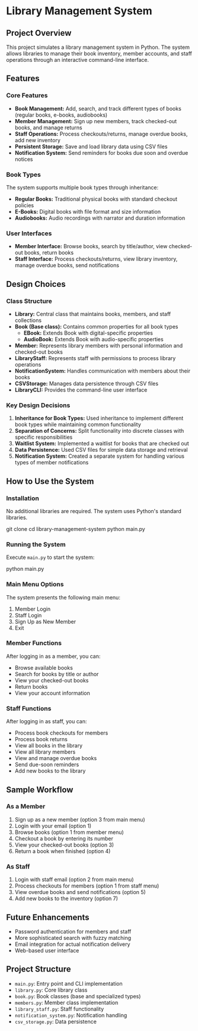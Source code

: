 # Library Management System

## Project Overview
This project simulates a library management system in Python. The system allows libraries to manage their book inventory, member accounts, and staff operations through an interactive command-line interface.

## Features

### Core Features
- **Book Management:** Add, search, and track different types of books (regular books, e-books, audiobooks)
- **Member Management:** Sign up new members, track checked-out books, and manage returns
- **Staff Operations:** Process checkouts/returns, manage overdue books, add new inventory
- **Persistent Storage:** Save and load library data using CSV files
- **Notification System:** Send reminders for books due soon and overdue notices

### Book Types
The system supports multiple book types through inheritance:
- **Regular Books:** Traditional physical books with standard checkout policies
- **E-Books:** Digital books with file format and size information
- **Audiobooks:** Audio recordings with narrator and duration information

### User Interfaces
- **Member Interface:** Browse books, search by title/author, view checked-out books, return books
- **Staff Interface:** Process checkouts/returns, view library inventory, manage overdue books, send notifications

## Design Choices

### Class Structure
- **Library:** Central class that maintains books, members, and staff collections
- **Book (Base class):** Contains common properties for all book types
  - **EBook:** Extends Book with digital-specific properties
  - **AudioBook:** Extends Book with audio-specific properties
- **Member:** Represents library members with personal information and checked-out books
- **LibraryStaff:** Represents staff with permissions to process library operations
- **NotificationSystem:** Handles communication with members about their books
- **CSVStorage:** Manages data persistence through CSV files
- **LibraryCLI:** Provides the command-line user interface

### Key Design Decisions
1. **Inheritance for Book Types:** Used inheritance to implement different book types while maintaining common functionality
2. **Separation of Concerns:** Split functionality into discrete classes with specific responsibilities
3. **Waitlist System:** Implemented a waitlist for books that are checked out
4. **Data Persistence:** Used CSV files for simple data storage and retrieval
5. **Notification System:** Created a separate system for handling various types of member notifications

## How to Use the System

### Installation
No additional libraries are required. The system uses Python's standard libraries.


git clone <repository-url>
cd library-management-system
python main.py

### Running the System
Execute `main.py` to start the system:

python main.py

### Main Menu Options
The system presents the following main menu:
1. Member Login
2. Staff Login
3. Sign Up as New Member
4. Exit

### Member Functions
After logging in as a member, you can:
- Browse available books
- Search for books by title or author
- View your checked-out books
- Return books
- View your account information

### Staff Functions
After logging in as staff, you can:
- Process book checkouts for members
- Process book returns
- View all books in the library
- View all library members
- View and manage overdue books
- Send due-soon reminders
- Add new books to the library

## Sample Workflow

### As a Member
1. Sign up as a new member (option 3 from main menu)
2. Login with your email (option 1)
3. Browse books (option 1 from member menu)
4. Checkout a book by entering its number
5. View your checked-out books (option 3)
6. Return a book when finished (option 4)

### As Staff
1. Login with staff email (option 2 from main menu)
2. Process checkouts for members (option 1 from staff menu)
3. View overdue books and send notifications (option 5)
4. Add new books to the inventory (option 7)

## Future Enhancements
- Password authentication for members and staff
- More sophisticated search with fuzzy matching
- Email integration for actual notification delivery
- Web-based user interface

## Project Structure
- `main.py`: Entry point and CLI implementation
- `library.py`: Core library class
- `book.py`: Book classes (base and specialized types)
- `members.py`: Member class implementation
- `library_staff.py`: Staff functionality
- `notification_system.py`: Notification handling
- `csv_storage.py`: Data persistence



